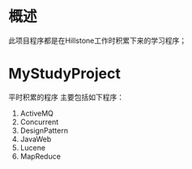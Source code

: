 # 概述
此项目程序都是在Hillstone工作时积累下来的学习程序；

# MyStudyProject
平时积累的程序
主要包括如下程序：
1. ActiveMQ
2. Concurrent
3. DesignPattern
4. JavaWeb
5. Lucene
6. MapReduce

